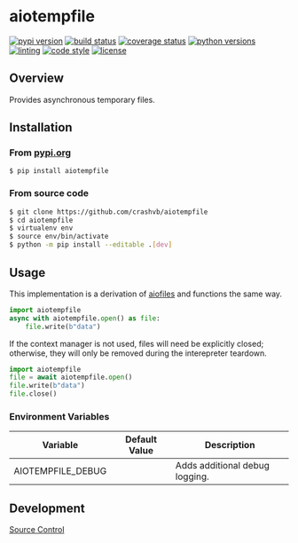 # aiotempfile

[![pypi version](https://img.shields.io/pypi/v/aiotempfile.svg)](https://pypi.org/project/aiotempfile)
[![build status](https://github.com/crashvb/aiotempfile/actions/workflows/main.yml/badge.svg)](https://github.com/crashvb/aiotempfile/actions)
[![coverage status](https://coveralls.io/repos/github/crashvb/aiotempfile/badge.svg)](https://coveralls.io/github/crashvb/aiotempfile)
[![python versions](https://img.shields.io/pypi/pyversions/aiotempfile.svg)](https://pypi.org/project/aiotempfile)
[![linting](https://img.shields.io/badge/linting-pylint-yellowgreen)](https://github.com/PyCQA/pylint)
[![code style](https://img.shields.io/badge/code%20style-black-000000.svg)](https://github.com/psf/black)
[![license](https://img.shields.io/github/license/crashvb/aiotempfile.svg)](https://github.com/crashvb/aiotempfile/blob/master/LICENSE.md)

## Overview

Provides asynchronous temporary files.

## Installation
### From [pypi.org](https://pypi.org/project/aiotempfile/)

```
$ pip install aiotempfile
```

### From source code

```bash
$ git clone https://github.com/crashvb/aiotempfile
$ cd aiotempfile
$ virtualenv env
$ source env/bin/activate
$ python -m pip install --editable .[dev]
```

## Usage

This implementation is a derivation of [aiofiles](https://pypi.org/project/aiofile/) and functions the same way.

```python
import aiotempfile
async with aiotempfile.open() as file:
    file.write(b"data")
```

If the context manager is not used, files will need be explicitly closed; otherwise, they will only be removed during the interepreter teardown.

```python
import aiotempfile
file = await aiotempfile.open()
file.write(b"data")
file.close()
```

### Environment Variables

| Variable | Default Value | Description |
| ---------| ------------- | ----------- |
| AIOTEMPFILE_DEBUG | | Adds additional debug logging.

## Development

[Source Control](https://github.com/crashvb/aiotempfile)
